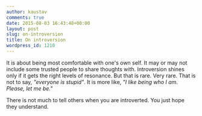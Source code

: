 ```yaml
---
author: kaustav
comments: true
date: 2015-08-03 16:43:48+00:00
layout: post
slug: on-introversion
title: On introversion
wordpress_id: 1210
---
```


It is about being most comfortable with one's own self. It may or may not include some trusted people to share thoughts with. Introversion shines only if it gets the right levels of resonance. But that is rare. Very rare. That is not to say, _"everyone is stupid"_. It is more like, _"I like being who I am. Please, let me be."_ <!-- more -->

There is not much to tell others when you are introverted. You just hope they understand.
